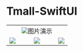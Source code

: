# Tmall-SwiftUI
<table>
    <tr>
       <td></td>
    	 <td> <center><img src="./sources/0.gif" >图片演示</img></center> </td> 
       <td></td>
    </tr>
    <tr>
        <td> <center> <img src="./sources/1.png" /></center></td> 
        <td><center> <img src="./sources/2.png" /></center> </td> 
        <td><center> <img src="./sources/2.png" /></center> </td> 
    </tr>

</table>

